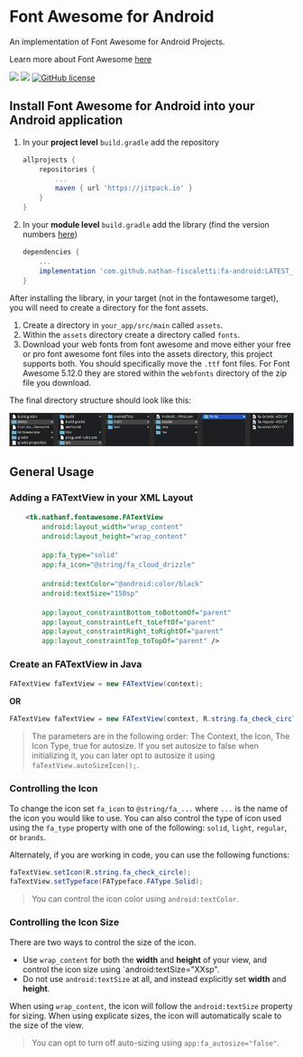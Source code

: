 # Font Awesome for Android

An implementation of Font Awesome for Android Projects.

Learn more about Font Awesome [here](https://fontawsome.com)

[![](https://jitpack.io/v/nathan-fiscaletti/fa-android.svg)](https://jitpack.io/#nathan-fiscaletti/fa-android)
[![](https://jitpack.io/v/nathan-fiscaletti/fa-android/month.svg)](https://jitpack.io/#nathan-fiscaletti/fa-android)
[![GitHub license](https://img.shields.io/github/license/nathan-fiscaletti/fa-android.svg?color=blue)](https://github.com/nathan-fiscaletti/fa-android/blob/master/LICENSE)

## Install Font Awesome for Android into your Android application

1. In your **project level** `build.gradle` add the repository

    ```gradle
    allprojects {
        repositories {
            ...
            maven { url 'https://jitpack.io' }
        }
    }
    ```
    
2. In your **module level** `build.gradle` add the library (find the version numbers [here](https://github.com/nathan-fiscaletti/fa-android/releases))

    ```gradle
    dependencies {
        ...
        implementation 'com.github.nathan-fiscaletti:fa-android:LATEST_VERSION'
    }
    ```
    
After installing the library, in your target (not in the fontawesome target), you will need to create a directory for the font assets.

1. Create a directory in `your_app/src/main` called `assets`.
2. Within the `assets` directory create a directory called `fonts`.
3. Download your web fonts from font awesome and move either your free or pro font awesome font files into the assets directory, this project supports both. You should specifically move the `.ttf` font files. For Font Awesome 5.12.0 they are stored within the `webfonts` directory of the zip file you download.

The final directory structure should look like this:

![File Structure Preview](./images/preview.png)

## General Usage

### Adding a FATextView in your XML Layout

```xml
    <tk.nathanf.fontawesome.FATextView
        android:layout_width="wrap_content"
        android:layout_height="wrap_content"

        app:fa_type="solid"
        app:fa_icon="@string/fa_cloud_drizzle"

        android:textColor="@android:color/black"
        android:textSize="150sp"

        app:layout_constraintBottom_toBottomOf="parent"
        app:layout_constraintLeft_toLeftOf="parent"
        app:layout_constraintRight_toRightOf="parent"
        app:layout_constraintTop_toTopOf="parent" />
```

### Create an FATextView in Java

```java
FATextView faTextView = new FATextView(context);
```

**OR**

```java
FATextView faTextView = new FATextView(context, R.string.fa_check_circle, FATypeface.FAType.Solid, true);
```

> The parameters are in the following order: The Context, the Icon, The Icon Type, true for autosize. If you set autosize to false when initializing it, you can later opt to autosize it using `faTextView.autoSizeIcon();`.

### Controlling the Icon

To change the icon set `fa_icon` to `@string/fa_...` where `...` is the name of the icon you would like to use. You can also control the type of icon used using the `fa_type` property with one of the following: `solid`, `light`, `regular`, or `brands`.

Alternately, if you are working in code, you can use the following functions:

```java
faTextView.setIcon(R.string.fa_check_circle);
faTextView.setTypeface(FATypeface.FAType.Solid);
```

> You can control the icon color using `android:textColor`.

### Controlling the Icon Size

There are two ways to control the size of the icon. 

* Use `wrap_content` for both the **width** and **height** of your view, and control the icon size using `android:textSize="XXsp".
* Do not use `android:textSize` at all, and instead explicitly set **width** and **height**.

When using `wrap_content`, the icon will follow the `android:textSize` property for sizing.
When using explicate sizes, the icon will automatically scale to the size of the view. 

> You can opt to turn off auto-sizing using `app:fa_autosize="false"`.
